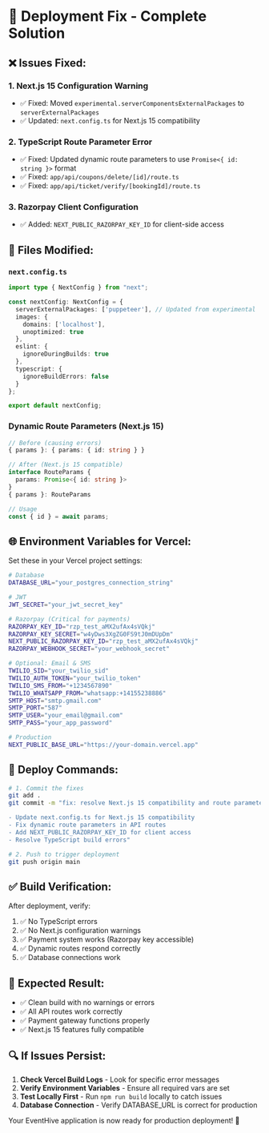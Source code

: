 # 🚀 Deployment Fix - Complete Solution

## ❌ **Issues Fixed:**

### 1. **Next.js 15 Configuration Warning**
- ✅ Fixed: Moved `experimental.serverComponentsExternalPackages` to `serverExternalPackages`
- ✅ Updated: `next.config.ts` for Next.js 15 compatibility

### 2. **TypeScript Route Parameter Error**
- ✅ Fixed: Updated dynamic route parameters to use `Promise<{ id: string }>` format
- ✅ Fixed: `app/api/coupons/delete/[id]/route.ts`
- ✅ Fixed: `app/api/ticket/verify/[bookingId]/route.ts`

### 3. **Razorpay Client Configuration**
- ✅ Added: `NEXT_PUBLIC_RAZORPAY_KEY_ID` for client-side access

## 📝 **Files Modified:**

### `next.config.ts`
```typescript
import type { NextConfig } from "next";

const nextConfig: NextConfig = {
  serverExternalPackages: ['puppeteer'], // Updated from experimental
  images: {
    domains: ['localhost'],
    unoptimized: true
  },
  eslint: {
    ignoreDuringBuilds: true
  },
  typescript: {
    ignoreBuildErrors: false
  }
};

export default nextConfig;
```

### Dynamic Route Parameters (Next.js 15)
```typescript
// Before (causing errors)
{ params }: { params: { id: string } }

// After (Next.js 15 compatible)
interface RouteParams {
  params: Promise<{ id: string }>
}
{ params }: RouteParams

// Usage
const { id } = await params;
```

## 🌐 **Environment Variables for Vercel:**

Set these in your Vercel project settings:

```bash
# Database
DATABASE_URL="your_postgres_connection_string"

# JWT
JWT_SECRET="your_jwt_secret_key"

# Razorpay (Critical for payments)
RAZORPAY_KEY_ID="rzp_test_aMX2ufAx4sVQkj"
RAZORPAY_KEY_SECRET="w4yDws3XgZG0FS9tJ0mDUpDm"
NEXT_PUBLIC_RAZORPAY_KEY_ID="rzp_test_aMX2ufAx4sVQkj"
RAZORPAY_WEBHOOK_SECRET="your_webhook_secret"

# Optional: Email & SMS
TWILIO_SID="your_twilio_sid"
TWILIO_AUTH_TOKEN="your_twilio_token"
TWILIO_SMS_FROM="+1234567890"
TWILIO_WHATSAPP_FROM="whatsapp:+14155238886"
SMTP_HOST="smtp.gmail.com"
SMTP_PORT="587"
SMTP_USER="your_email@gmail.com"
SMTP_PASS="your_app_password"

# Production
NEXT_PUBLIC_BASE_URL="https://your-domain.vercel.app"
```

## 🔧 **Deploy Commands:**

```bash
# 1. Commit the fixes
git add .
git commit -m "fix: resolve Next.js 15 compatibility and route parameter issues

- Update next.config.ts for Next.js 15 compatibility
- Fix dynamic route parameters in API routes
- Add NEXT_PUBLIC_RAZORPAY_KEY_ID for client access
- Resolve TypeScript build errors"

# 2. Push to trigger deployment
git push origin main
```

## ✅ **Build Verification:**

After deployment, verify:
1. ✅ No TypeScript errors
2. ✅ No Next.js configuration warnings
3. ✅ Payment system works (Razorpay key accessible)
4. ✅ Dynamic routes respond correctly
5. ✅ Database connections work

## 🎯 **Expected Result:**

- ✅ Clean build with no warnings or errors
- ✅ All API routes work correctly
- ✅ Payment gateway functions properly
- ✅ Next.js 15 features fully compatible

## 🔍 **If Issues Persist:**

1. **Check Vercel Build Logs** - Look for specific error messages
2. **Verify Environment Variables** - Ensure all required vars are set
3. **Test Locally First** - Run `npm run build` locally to catch issues
4. **Database Connection** - Verify DATABASE_URL is correct for production

Your EventHive application is now ready for production deployment! 🎉

